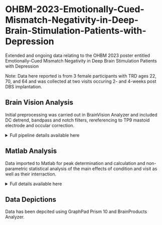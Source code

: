 # OHBM-2023-Emotionally-Cued-Mismatch-Negativity-in-Deep-Brain-Stimulation-Patients-with-Depression
Extended and ongoing data relating to the OHBM 2023 poster entitled Emotionally-Cued Mismatch Negativity in Deep Brain Stimulation Patients with Depression

Note: Data here reported is from 3 female participants with TRD ages 22, 70, and 64 and was collected at two visits occuring 2- and 4-weeks post DBS implantation.

## Brain Vision Analysis
Initial preprocessing was carried out in BrainVision Analyzer and included DC detrend, bandpass and notch filters, rereferencing to TP9 mastoid electrode and occular correction.
<details>
  <summary> Full pipeline details available here
  </summary>
    
  - Detrend
  - Bandpass filter (1-40hz) with a notch filter at 60hz
  - Rereferenced to mastoid electrode TP9
  - Occular correction carried out through application of a semi-automatic ICA where the apparent VEOG componant was removed (IMAGE)
  - Segmentated around each stimuli marker of interest (Neutral in sad conditions, neutral in angry condition, sad, and angry) from -500ms to 1000ms 
  - Baseline correction was applied using the 500ms pre-stimulus interval for each segment
  - Semi automatic artifact rejection was carried out (least segments for any participant/condition was 44)
  - Segments were averaged
  - Each participant's MMN was calculated by comparing the emotional ERP - the neutral ERP
  - Initial grand averages were calculated for each visit, and condition (including MMNs)
  - ERP and MMN data was exported to Matlab for futher calculations

</details>

## Matlab Analysis
Data imported to Matlab for peak determination and calculation and non-parametric statistical analysis of the main effects of condition and visit as well as their interraction.
<details>
  <summary> Full details available here
  </summary>
    
  - Range of interests were determined for MMN data by visually inspecting the GA data (IMAGE) and selecting the timepoints with negative-going wave forms that most closely aligned with previous designated MMN (200-300ms post-stimulus) and late MMN latencies (350-450mas post stimulus)
  - The minimum peak for each participant/visit/condition was then determined from within the range of interest and the average amplitude +/- 25ms was calculated for the final value used
  - data was compared using a non-parametric [Scheirer-Ray-Hare test](https://www.mathworks.com/matlabcentral/fileexchange/96399-non-parametric-alternative-of-2-way-anova-scheirerrayhare)

</details>

## Data Depictions
Data has been depcited using GraphPad Prism 10 and BrainProducts Analyzer.

